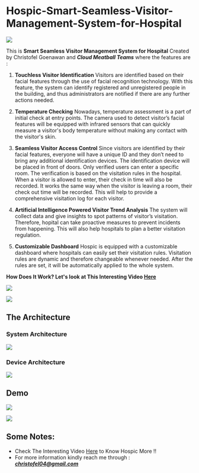 # Hospic-Smart-Seamless-Visitor-Management-System-for-Hospital


<div align=”center”>  <img src= "Hospic_Logo.png"> </div>

This is **Smart Seamless Visitor Management System for Hospital** Created by Christofel Goenawan and ***Cloud Meatball Teams*** where the features are :


1. **Touchless Visitor Identification**
Visitors are identified based on their facial features through the use of facial recognition technology. With this feature, the system can identify registered and unregistered people in the building, and thus administrators are notified if there are any further actions needed.  

2. **Temperature Checking**
Nowadays, temperature assessment is a part of initial check at entry points. The camera used to detect visitor’s facial features will be equipped with infrared sensors that can quickly measure a visitor's body temperature without making any contact with the visitor's skin.

3. **Seamless Visitor Access Control**
Since visitors are identified by their facial features, everyone will have a unique ID and they don’t need to bring any additional identification devices. The identification device will be placed in front of doors. Only verified users can enter a specific room. The verification is based on the visitation rules in the hospital. When a visitor is allowed to enter, their check in time will also be recorded. It works the same way when the visitor is leaving a room, their check out time will be recorded. This will help to provide a comprehensive visitation log for each visitor.

4. **Artificial Intelligence Powered Visitor Trend Analysis**
The system will collect data and give insights to spot patterns of visitor’s visitation. Therefore, hopital can take proactive measures to prevent incidents from happening. This will also help hospitals to plan a better visitation regulation.

5. **Customizable Dashboard**
Hospic is equipped with a customizable dashboard where hospitals can easily set their visitation rules. Visitation rules are dynamic and therefore changeable whenever needed. After the rules are set, it will be automatically applied to the whole system.


**How Does It Work? Let's look at This Interesting Video [Here](https://youtu.be/PsSdeTeitsc)**

![](https://github.com/christofel04/Hospic-Smart-Seamless-Visitor-Management-System-for-Hospital/blob/main/Dashboard/dashboard.png?raw=true)

![](https://github.com/christofel04/Hospic-Smart-Seamless-Visitor-Management-System-for-Hospital/blob/main/Dashboard/dashboard2.png?raw=true)


## The Architecture

### System Architecture

![](https://github.com/christofel04/Hospic-Smart-Seamless-Visitor-Management-System-for-Hospital/blob/main/Architecture/architecture.png?raw=true)

### Device Architecture

![](https://github.com/christofel04/Hospic-Smart-Seamless-Visitor-Management-System-for-Hospital/blob/main/Architecture/architecture_device.png?raw=true)


## Demo

![](https://github.com/christofel04/Hospic-Smart-Seamless-Visitor-Management-System-for-Hospital/blob/main/Demo/Demo_photo1.png?raw=true)

![](https://github.com/christofel04/Hospic-Smart-Seamless-Visitor-Management-System-for-Hospital/blob/main/Demo/Demo_photo2.png?raw=true)

## Some Notes:

- Check The Interesting Video [Here](https://youtu.be/PsSdeTeitsc) to Know Hospic More !!
- For more information kindly reach me through :
***christofel04@gmail.com***

